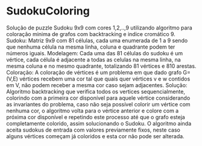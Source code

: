 # SudokuColoring
 
Solução de puzzle Sudoku 9x9 com cores 1,2,..,9 utilizando algoritmo para coloração minima de grafos com backtracking e indice cromático 9.
Sudoku: Matriz 9x9 com 81 células, cada uma enumerada de 1 a 9 sendo que nenhuma célula na mesma linha, coluna e quadrante podem ter números iguais.
Modelagem: Cada uma das 81 células do sudoku é um vértice, cada célula é adjacente a todas as celulas na mesma linha, na mesma coluna e no mesmo quadrante, totalizando 81 vértices e 810 arestas.
Coloração: A coloração de vértices é um problema em que dado grafo G=(V,E) vértices recebem uma cor tal que quais quer vértices v e w contidos em V, não podem receber a mesma cor caso sejam adjacentes. 
Solução: Algoritmo backtracking que verifica todos os vertices sequencialmente, colorindo com a primeira cor disponível para aquele vértice considerando as invariantes do problema, caso não seja possível colorir um vértice com nenhuma cor, o algoritmo volta para o vértice anterior e colore com a próxima cor disponível e repetindo este processo até que o grafo esteja completamente colorido, assim solucionando o Sudoku. O algoritmo ainda aceita sudokus de entrada com valores previamente fixos, neste caso alguns vértices começam já coloridos e esta cor não pode ser alterada.
